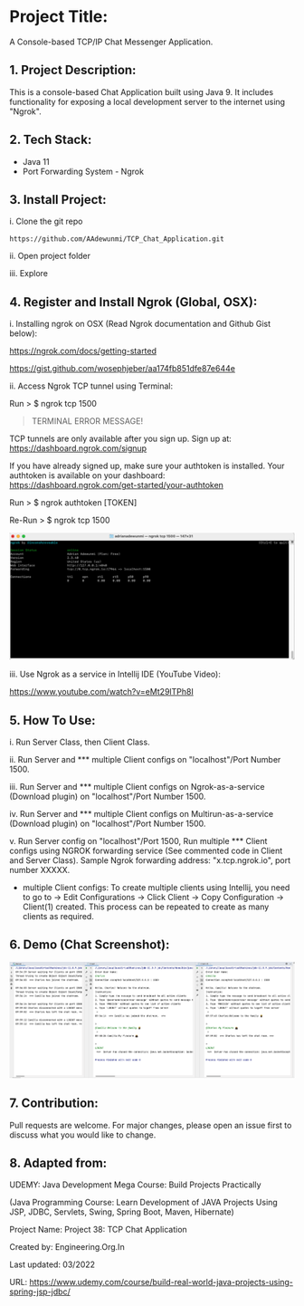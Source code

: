 # Project Title: 

A Console-based TCP/IP Chat Messenger Application.


## 1. Project Description:

This is a console-based Chat Application built using Java 9. It includes functionality 
for exposing a local development server to the internet using "Ngrok". 


## 2. Tech Stack:

- Java 11
- Port Forwarding System - Ngrok 


## 3. Install Project:

i. Clone the git repo

```
https://github.com/AAdewunmi/TCP_Chat_Application.git
```

ii. Open project folder

iii. Explore


## 4. Register and Install Ngrok (Global, OSX):


i. Installing ngrok on OSX (Read Ngrok documentation and Github Gist below):

https://ngrok.com/docs/getting-started

https://gist.github.com/wosephjeber/aa174fb851dfe87e644e


ii. Access Ngrok TCP tunnel using Terminal: 

Run > $ ngrok tcp 1500

> TERMINAL ERROR MESSAGE!

TCP tunnels are only available after you sign up.
Sign up at: https://dashboard.ngrok.com/signup

If you have already signed up, make sure your authtoken is installed.
Your authtoken is available on your dashboard: https://dashboard.ngrok.com/get-started/your-authtoken 

Run > $ ngrok authtoken [TOKEN]

Re-Run > $ ngrok tcp 1500

![This is an image](src/demo/ngrok_screenshot_1.png)

iii. Use Ngrok as a service in Intellij IDE (YouTube Video):

https://www.youtube.com/watch?v=eMt29lTPh8I


## 5. How To Use:

i. Run Server Class, then Client Class.

ii. Run Server and *** multiple Client configs on "localhost"/Port Number 1500.

iii. Run Server and *** multiple Client configs on Ngrok-as-a-service (Download plugin) on "localhost"/Port Number 1500.

iv. Run Server and *** multiple Client configs on Multirun-as-a-service (Download plugin) on "localhost"/Port Number 1500.

v. Run Server config on "localhost"/Port 1500, Run multiple *** Client configs using NGROK forwarding service (See commented code in Client and Server Class). Sample Ngrok forwarding address: "x.tcp.ngrok.io", port number XXXXX.

* multiple Client configs: To create multiple clients using Intellij, you need to go to 
-> Edit Configurations
-> Click Client
-> Copy Configuration
-> Client(1) created. This process can be repeated to create as many clients as required.


## 6. Demo (Chat Screenshot):

![This is an image](src/demo/chat_screenshop.png)

## 7. Contribution:

Pull requests are welcome. For major changes, please open an issue first to discuss what you would like to change.

## 8. Adapted from:

UDEMY: Java Development Mega Course: Build Projects Practically

(Java Programming Course: Learn Development of JAVA Projects Using JSP, JDBC, Servlets, Swing, Spring Boot, Maven, Hibernate)

Project Name: Project 38: TCP Chat Application

Created by: Engineering.Org.In

Last updated: 03/2022

URL: https://www.udemy.com/course/build-real-world-java-projects-using-spring-jsp-jdbc/
